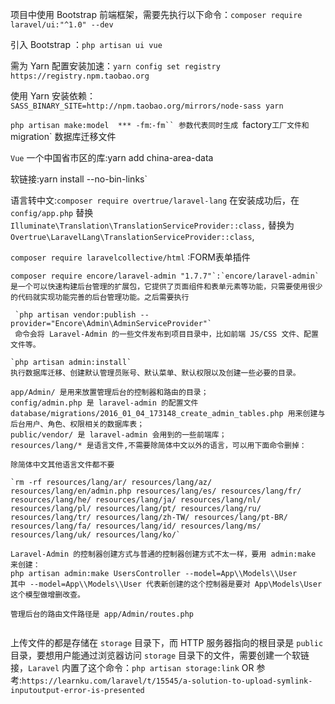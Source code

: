 项目中使用 Bootstrap 前端框架，需要先执行以下命令：`composer require laravel/ui:"^1.0" --dev`

引入 Bootstrap ：`php artisan ui vue`

需为 Yarn 配置安装加速：`yarn config set registry https://registry.npm.taobao.org`

使用 Yarn 安装依赖：`SASS_BINARY_SITE=http://npm.taobao.org/mirrors/node-sass yarn`

`php artisan make:model  *** -fm`:`-fm`` 参数代表同时生成 `factory` 工厂文件和 `migration` 数据库迁移文件

`Vue` 一个中国省市区的库:yarn add china-area-data

软链接:yarn install --no-bin-links`

 语言转中文:`composer require overtrue/laravel-lang`  在安装成功后，在 `config/app.php` 替换 `Illuminate\Translation\TranslationServiceProvider::class,` 替换为`Overtrue\LaravelLang\TranslationServiceProvider::class`,

`composer require laravelcollective/html` :FORM表单插件

```
composer require encore/laravel-admin "1.7.7"`:`encore/laravel-admin` 是一个可以快速构建后台管理的扩展包，它提供了页面组件和表单元素等功能，只需要使用很少的代码就实现功能完善的后台管理功能。之后需要执行

 `php artisan vendor:publish --provider="Encore\Admin\AdminServiceProvider"`
 命令会将 Laravel-Admin 的一些文件发布到项目目录中，比如前端 JS/CSS 文件、配置文件等。

`php artisan admin:install`
执行数据库迁移、创建默认管理员账号、默认菜单、默认权限以及创建一些必要的目录。

app/Admin/ 是用来放置管理后台的控制器和路由的目录；
config/admin.php 是 laravel-admin 的配置文件
database/migrations/2016_01_04_173148_create_admin_tables.php 用来创建与后台用户、角色、权限相关的数据库表；
public/vendor/ 是 laravel-admin 会用到的一些前端库；
resources/lang/* 是语言文件,不需要除简体中文以外的语言，可以用下面命令删掉：

除简体中文其他语言文件都不要

`rm -rf resources/lang/ar/ resources/lang/az/ resources/lang/en/admin.php resources/lang/es/ resources/lang/fr/ resources/lang/he/ resources/lang/ja/ resources/lang/nl/ resources/lang/pl/ resources/lang/pt/ resources/lang/ru/ resources/lang/tr/ resources/lang/zh-TW/ resources/lang/pt-BR/ resources/lang/fa/ resources/lang/id/ resources/lang/ms/ resources/lang/uk/ resources/lang/ko/`

Laravel-Admin 的控制器创建方式与普通的控制器创建方式不太一样，要用 admin:make 来创建：
php artisan admin:make UsersController --model=App\\Models\\User
其中 --model=App\\Models\\User 代表新创建的这个控制器是要对 App\Models\User 这个模型做增删改查。

管理后台的路由文件路径是 app/Admin/routes.php


```



上传文件的都是存储在 `storage` 目录下，而 HTTP 服务器指向的根目录是 `public` 目录，要想用户能通过浏览器访问 `storage` 目录下的文件，需要创建一个软链接，`Laravel` 内置了这个命令：`php artisan storage:link` OR 参考:`https://learnku.com/laravel/t/15545/a-solution-to-upload-symlink-inputoutput-error-is-presented`